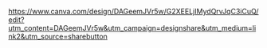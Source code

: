 https://www.canva.com/design/DAGeemJVr5w/G2XEELjIMydQrvJqC3iCuQ/edit?utm_content=DAGeemJVr5w&utm_campaign=designshare&utm_medium=link2&utm_source=sharebutton